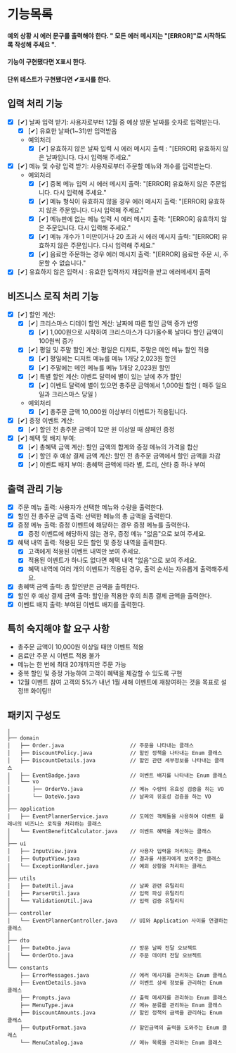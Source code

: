 # 기능목록

#### 예외 상황 시 에러 문구를 출력해야 한다. " 모든 에러 메시지는 "[ERROR]"로 시작하도록 작성해 주세요 ".

#### 기능이 구현됐다면 X표시 한다.

#### 단위 테스트가 구현됐다면 ✔표시를 한다.

## 입력 처리 기능

- [X] [✔] 날짜 입력 받기: 사용자로부터 12월 중 예상 방문 날짜를 숫자로 입력받는다.
  - [X] [✔] 유효한 날짜(1~31)만 입력받음
  - 예외처리
    - [X] [✔] 유효하지 않은 날짜 입력 시 에러 메시지 출력 : "[ERROR] 유효하지 않은 날짜입니다. 다시 입력해 주세요."

- [X] [✔] 메뉴 및 수량 입력 받기: 사용자로부터 주문할 메뉴와 개수를 입력받는다.
  - 예외처리
    - [X] [✔] 중복 메뉴 입력 시 에러 메시지 출력: "[ERROR] 유효하지 않은 주문입니다. 다시 입력해 주세요."
    - [X] [✔] 메뉴 형식이 유효하지 않을 경우 에러 메시지 출력: "[ERROR] 유효하지 않은 주문입니다. 다시 입력해 주세요."
    - [X] [✔] 메뉴판에 없는 메뉴 입력 시 에러 메시지 출력: "[ERROR] 유효하지 않은 주문입니다. 다시 입력해 주세요."
    - [X] [✔] 메뉴 개수가 1 미만이거나 20 초과 시 에러 메시지 출력: "[ERROR] 유효하지 않은 주문입니다. 다시 입력해 주세요."
    - [X] [✔] 음료만 주문하는 경우 에러 메시지 출력: "[ERROR] 음료만 주문 시, 주문할 수 없습니다."

- [X] [✔] 유효하지 않은 입력시 : 유효한 입력까지 재입력을 받고 에러메세지 출력

## 비즈니스 로직 처리 기능

- [X] [✔] 할인 계산:
  - [X] [✔] 크리스마스 디데이 할인 계산: 날짜에 따른 할인 금액 증가 반영
    - [X] [✔] 1,000원으로 시작하여 크리스마스가 다가올수록 날마다 할인 금액이 100원씩 증가
  - [X] [✔] 평일 및 주말 할인 계산: 평일은 디저트, 주말은 메인 메뉴 할인 적용
    - [X] [✔] 평일에는 디저트 메뉴를 메뉴 1개당 2,023원 할인
    - [X] [✔] 주말에는 메인 메뉴를 메뉴 1개당 2,023원 할인
  - [X] [✔] 특별 할인 계산: 이벤트 달력에 별이 있는 날에 추가 할인
    - [X] [✔] 이벤트 달력에 별이 있으면 총주문 금액에서 1,000원 할인 ( 매주 일요일과 크리스마스 당일 )
  - 예외처리
    - [X] [✔] 총주문 금액 10,000원 이상부터 이벤트가 적용됩니다.

- [X] [✔] 증정 이벤트 계산: 
  - [X] [✔] 할인 전 총주문 금액이 12만 원 이상일 때 샴페인 증정

- [X] [✔] 혜택 및 배지 부여:
  - [X] [✔] 총혜택 금액 계산: 할인 금액의 합계와 증정 메뉴의 가격을 합산
  - [X] [✔] 할인 후 예상 결제 금액 계산: 할인 전 총주문 금액에서 할인 금액을 차감
  - [X] [✔] 이벤트 배지 부여: 총혜택 금액에 따라 별, 트리, 산타 중 하나 부여

## 출력 관리 기능

- [X] 주문 메뉴 출력: 사용자가 선택한 메뉴와 수량을 출력한다.
- [X] 할인 전 총주문 금액 출력: 선택한 메뉴의 총 금액을 출력한다.
- [X] 증정 메뉴 출력: 증정 이벤트에 해당하는 경우 증정 메뉴를 출력한다.
  - [X] 증정 이벤트에 해당하지 않는 경우, 증정 메뉴 "없음"으로 보여 주세요.
- [X] 혜택 내역 출력: 적용된 모든 할인 및 증정 내역을 출력한다.
  - [X] 고객에게 적용된 이벤트 내역만 보여 주세요.
  - [X] 적용된 이벤트가 하나도 없다면 혜택 내역 "없음"으로 보여 주세요.
  - [X] 혜택 내역에 여러 개의 이벤트가 적용된 경우, 출력 순서는 자유롭게 출력해주세요.
- [X] 총혜택 금액 출력: 총 할인받은 금액을 출력한다.
- [X] 할인 후 예상 결제 금액 출력: 할인을 적용한 후의 최종 결제 금액을 출력한다.
- [X] 이벤트 배지 출력: 부여된 이벤트 배지를 출력한다.

## 특히 숙지해야 할 요구 사항
- 총주문 금액이 10,000원 이상일 때만 이벤트 적용
- 음료만 주문 시 이벤트 적용 불가
- 메뉴는 한 번에 최대 20개까지만 주문 가능
- 중복 할인 및 증정 가능하여 고객이 혜택을 체감할 수 있도록 구현
- 12월 이벤트 참여 고객의 5%가 내년 1월 새해 이벤트에 재참여하는 것을 목표로 설정!!! 화이팅!!

## 패키지 구성도

````
│
├── domain
│   ├── Order.java                     // 주문을 나타내는 클래스
│   ├── DiscountPolicy.java            // 할인 정책을 나타내는 Enum 클래스
│   ├── DiscountDetails.java           // 할인 관련 세부정보를 나타내는 클래스
│   ├── EventBadge.java                // 이벤트 배지를 나타내는 Enum 클래스
│   └── vo
│       ├── OrderVo.java               // 메뉴 수량의 유효성 검증을 하는 VO
│       └── DateVo.java                // 날짜의 유효성 검증을 하는 VO
│
├── application
│   ├── EventPlannerService.java       // 도메인 객체들을 사용하여 이벤트 플래너의 비즈니스 로직을 처리하는 클래스
│   └── EventBenefitCalculator.java    // 이벤트 혜택을 계산하는 클래스
│
├── ui
│   ├── InputView.java                 // 사용자 입력을 처리하는 클래스
│   ├── OutputView.java                // 결과를 사용자에게 보여주는 클래스
│   └── ExceptionHandler.java          // 예외 상황을 처리하는 클래스
│
├── utils
│   ├── DateUtil.java                  // 날짜 관련 유틸리티
│   ├── ParserUtil.java                // 입력 파싱 유틸리티
│   └── ValidationUtil.java            // 입력 검증 유틸리티
│
├── controller
│   └── EventPlannerController.java    // UI와 Application 사이를 연결하는 클래스
│
├── dto
│   ├── DateDto.java                   // 방문 날짜 전달 오브젝트
│   └── OrderDto.java                  // 주문 데이터 전달 오브젝트
│
└── constants
    ├── ErrorMessages.java             // 에러 메시지를 관리하는 Enum 클래스
    ├── EventDetails.java              // 이벤트 상세 정보를 관리하는 Enum 클래스
    ├── Prompts.java                   // 출력 메세지를 관리하는 Enum 클래스
    ├── MenuType.java                  // 메뉴 분류를 관리하는 Enum 클래스
    ├── DiscountAmounts.java           // 할인 정책의 금액을 관리하는 Enum 클래스
    ├── OutputFormat.java              // 할인금액의 출력을 도와주는 Enum 클래스
    └── MenuCatalog.java               // 메뉴 목록을 관리하는 Enum 클래스
````
